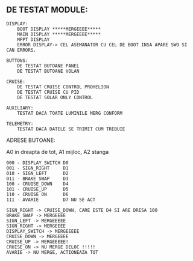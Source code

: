 ## DE TESTAT MODULE:
	DISPLAY:	
		BOOT DISPLAY *****MERGEEEE*****
		MAIN DISPLAY *****MERGEEEE*****
		MPPT DISPLAY
		ERROR DISPLAY-> CEL ASEMANATOR CU CEL DE BOOT INSA APARE SWO SI CAN ERRORS.
	
	BUTTONS:
		DE TESTAT BUTOANE PANEL
		DE TESTAT BUTOANE VOLAN
	
	CRUISE:
		DE TESTAT CRUISE CONTROL PROHELION
		DE TESTAT CRUISE CU PID
		DE TESTAT SOLAR ONLY CONTROL
	
	AUXILIARY:
		TESTAT DACA TOATE LUMINILE MERG CONFORM 
	
	TELEMETRY:
		TESTAT DACA DATELE SE TRIMIT CUM TREBUIE
		
		
		
ADRESE BUTOANE:

A0 in dreapta de tot, A1 mijloc, A2 stanga

	000 - DISPLAY_SWITCH D0
	001 - SIGN_RIGHT     D1
	010 - SIGN_LEFT      D2
	011 - BRAKE SWAP     D3
	100 - CRUISE_DOWN    D4
	101 - CRUISE_UP      D5
	110 - CRUISE ON      D6
	111 - AVARIE         D7 NU SE ACT
	
	SIGN_RIGHT -> CRUISE_DOWN, CARE ESTE D4 SI ARE DRESA 100
	BRAKE_SWAP -> MERGEEEE
	SIGN_LEFT -> MERGEEEEE
	SIGN_RIGHT -> MERGEEEE
	DISPLAY_SWITCH -> MERGEEEEE
	CRUISE_DOWN -> MERGEEEE
	CRUISE_UP -> MERGEEEEE!
	CRUISE_ON -> NU MERGE DELOC !!!!!
	AVARIE -> NU MERGE, ACTIONEAZA TOT